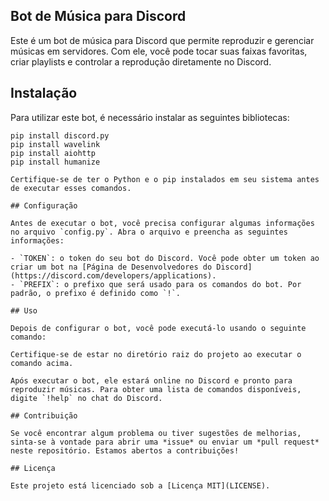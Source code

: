 ## Bot de Música para Discord

Este é um bot de música para Discord que permite reproduzir e gerenciar músicas em servidores. Com ele, você pode tocar suas faixas favoritas, criar playlists e controlar a reprodução diretamente no Discord.

## Instalação

Para utilizar este bot, é necessário instalar as seguintes bibliotecas:

```shell
pip install discord.py
pip install wavelink
pip install aiohttp
pip install humanize

Certifique-se de ter o Python e o pip instalados em seu sistema antes de executar esses comandos.

## Configuração

Antes de executar o bot, você precisa configurar algumas informações no arquivo `config.py`. Abra o arquivo e preencha as seguintes informações:

- `TOKEN`: o token do seu bot do Discord. Você pode obter um token ao criar um bot na [Página de Desenvolvedores do Discord](https://discord.com/developers/applications).
- `PREFIX`: o prefixo que será usado para os comandos do bot. Por padrão, o prefixo é definido como `!`.

## Uso

Depois de configurar o bot, você pode executá-lo usando o seguinte comando:

Certifique-se de estar no diretório raiz do projeto ao executar o comando acima.

Após executar o bot, ele estará online no Discord e pronto para reproduzir músicas. Para obter uma lista de comandos disponíveis, digite `!help` no chat do Discord.

## Contribuição

Se você encontrar algum problema ou tiver sugestões de melhorias, sinta-se à vontade para abrir uma *issue* ou enviar um *pull request* neste repositório. Estamos abertos a contribuições!

## Licença

Este projeto está licenciado sob a [Licença MIT](LICENSE).
